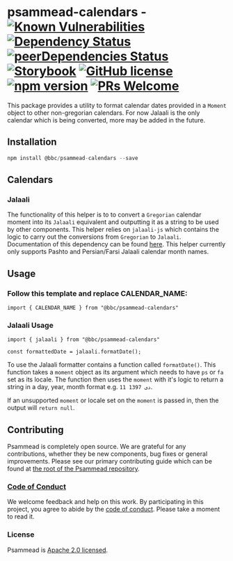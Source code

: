 # psammead-calendars - [![Known Vulnerabilities](https://snyk.io/test/github/bbc/psammead/badge.svg?targetFile=packages%2Fcomponents%2Fpsammead-calendars%2Fpackage.json)](https://snyk.io/test/github/bbc/psammead?targetFile=packages%2Fcomponents%2Fpsammead-calendars%2Fpackage.json) [![Dependency Status](https://david-dm.org/bbc/psammead.svg?path=packages/components/psammead-calendars)](https://david-dm.org/bbc/psammead?path=packages/components/psammead-calendars) [![peerDependencies Status](https://david-dm.org/bbc/psammead/peer-status.svg?path=packages/components/psammead-calendars)](https://david-dm.org/bbc/psammead?path=packages/components/psammead-calendars&type=peer) [![Storybook](https://raw.githubusercontent.com/storybooks/brand/master/badge/badge-storybook.svg?sanitize=true)](https://bbc.github.io/psammead/?path=/story/moment-calendars--containing-image) [![GitHub license](https://img.shields.io/badge/license-Apache%202.0-blue.svg)](https://github.com/bbc/psammead/blob/latest/LICENSE) [![npm version](https://img.shields.io/npm/v/@bbc/psammead-calendars.svg)](https://www.npmjs.com/package/@bbc/psammead-calendars) [![PRs Welcome](https://img.shields.io/badge/PRs-welcome-brightgreen.svg)](https://github.com/bbc/psammead/blob/latest/CONTRIBUTING.md)

This package provides a utility to format calendar dates provided in a `Moment` object to other non-gregorian calendars. For now Jalaali is the only calendar which is being converted, more may be added in the future.

## Installation

```jsx
npm install @bbc/psammead-calendars --save
```

## Calendars

### Jalaali

The functionality of this helper is to to convert a `Gregorian` calendar moment into its `Jalaali` equivalent and outputting it as a string to be used by other components. This helper relies on `jalaali-js` which contains the logic to carry out the conversions from `Gregorian` to `Jalaali`. Documentation of this dependency can be found [here](https://www.npmjs.com/package/jalaali-js). This helper currently only supports Pashto and Persian/Farsi Jalaali calendar month names.

## Usage

<!-- Description of the component usage -->
### Follow this template and replace CALENDAR_NAME:
```
import { CALENDAR_NAME } from "@bbc/psammead-calendars"
```
### Jalaali Usage
```
import { jalaali } from "@bbc/psammead-calendars"

const formattedDate = jalaali.formatDate();
```
To use the Jalaali formatter contains a function called `formatDate()`. This function takes a `moment` object as its argument which needs to have `ps` or `fa` set as its locale. The function then uses the `moment` with it's logic to return a string in a day, year, month format e.g. `11 دی 1397`.

If an unsupported `moment` or locale set on the `moment` is passed in, then the output will `return null`.

## Contributing

Psammead is completely open source. We are grateful for any contributions, whether they be new components, bug fixes or general improvements. Please see our primary contributing guide which can be found at [the root of the Psammead repository](https://github.com/bbc/psammead/blob/latest/CONTRIBUTING.md).

### [Code of Conduct](https://github.com/bbc/psammead/blob/latest/CODE_OF_CONDUCT.md)

We welcome feedback and help on this work. By participating in this project, you agree to abide by the [code of conduct](https://github.com/bbc/psammead/blob/latest/CODE_OF_CONDUCT.md). Please take a moment to read it.

### License

Psammead is [Apache 2.0 licensed](https://github.com/bbc/psammead/blob/latest/LICENSE).
